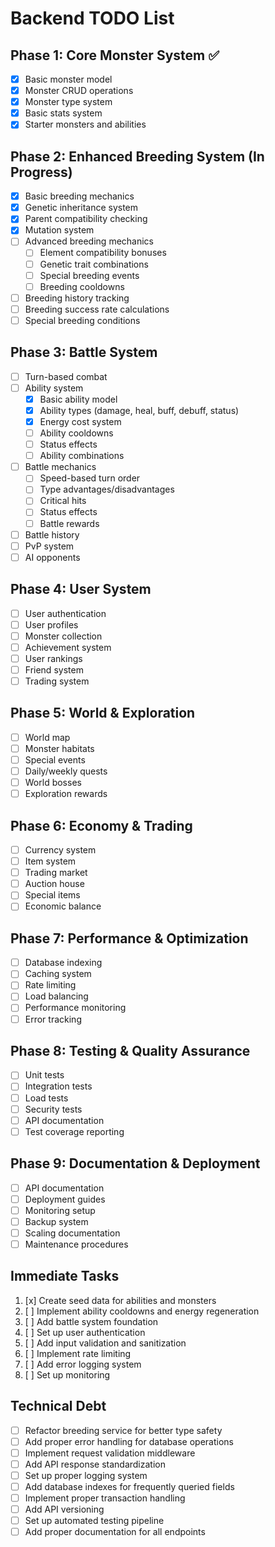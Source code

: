 # Backend TODO List

## Phase 1: Core Monster System ✅
- [x] Basic monster model
- [x] Monster CRUD operations
- [x] Monster type system
- [x] Basic stats system
- [x] Starter monsters and abilities

## Phase 2: Enhanced Breeding System (In Progress)
- [x] Basic breeding mechanics
- [x] Genetic inheritance system
- [x] Parent compatibility checking
- [x] Mutation system
- [ ] Advanced breeding mechanics
  - [ ] Element compatibility bonuses
  - [ ] Genetic trait combinations
  - [ ] Special breeding events
  - [ ] Breeding cooldowns
- [ ] Breeding history tracking
- [ ] Breeding success rate calculations
- [ ] Special breeding conditions

## Phase 3: Battle System
- [ ] Turn-based combat
- [ ] Ability system
  - [x] Basic ability model
  - [x] Ability types (damage, heal, buff, debuff, status)
  - [x] Energy cost system
  - [ ] Ability cooldowns
  - [ ] Status effects
  - [ ] Ability combinations
- [ ] Battle mechanics
  - [ ] Speed-based turn order
  - [ ] Type advantages/disadvantages
  - [ ] Critical hits
  - [ ] Status effects
  - [ ] Battle rewards
- [ ] Battle history
- [ ] PvP system
- [ ] AI opponents

## Phase 4: User System
- [ ] User authentication
- [ ] User profiles
- [ ] Monster collection
- [ ] Achievement system
- [ ] User rankings
- [ ] Friend system
- [ ] Trading system

## Phase 5: World & Exploration
- [ ] World map
- [ ] Monster habitats
- [ ] Special events
- [ ] Daily/weekly quests
- [ ] World bosses
- [ ] Exploration rewards

## Phase 6: Economy & Trading
- [ ] Currency system
- [ ] Item system
- [ ] Trading market
- [ ] Auction house
- [ ] Special items
- [ ] Economic balance

## Phase 7: Performance & Optimization
- [ ] Database indexing
- [ ] Caching system
- [ ] Rate limiting
- [ ] Load balancing
- [ ] Performance monitoring
- [ ] Error tracking

## Phase 8: Testing & Quality Assurance
- [ ] Unit tests
- [ ] Integration tests
- [ ] Load tests
- [ ] Security tests
- [ ] API documentation
- [ ] Test coverage reporting

## Phase 9: Documentation & Deployment
- [ ] API documentation
- [ ] Deployment guides
- [ ] Monitoring setup
- [ ] Backup system
- [ ] Scaling documentation
- [ ] Maintenance procedures

## Immediate Tasks
1. [x] Create seed data for abilities and monsters
2. [ ] Implement ability cooldowns and energy regeneration
3. [ ] Add battle system foundation
4. [ ] Set up user authentication
5. [ ] Add input validation and sanitization
6. [ ] Implement rate limiting
7. [ ] Add error logging system
8. [ ] Set up monitoring

## Technical Debt
- [ ] Refactor breeding service for better type safety
- [ ] Add proper error handling for database operations
- [ ] Implement request validation middleware
- [ ] Add API response standardization
- [ ] Set up proper logging system
- [ ] Add database indexes for frequently queried fields
- [ ] Implement proper transaction handling
- [ ] Add API versioning
- [ ] Set up automated testing pipeline
- [ ] Add proper documentation for all endpoints 